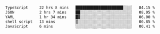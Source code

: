 <!--START_SECTION:waka-->

```txt
TypeScript     22 hrs 8 mins   █████████████████████░░░░   84.15 %
JSON           2 hrs 7 mins    ██░░░░░░░░░░░░░░░░░░░░░░░   08.05 %
YAML           1 hr 34 mins    █▓░░░░░░░░░░░░░░░░░░░░░░░   06.00 %
shell script   13 mins         ▒░░░░░░░░░░░░░░░░░░░░░░░░   00.85 %
JavaScript     6 mins          ░░░░░░░░░░░░░░░░░░░░░░░░░   00.41 %
```

<!--END_SECTION:waka-->
